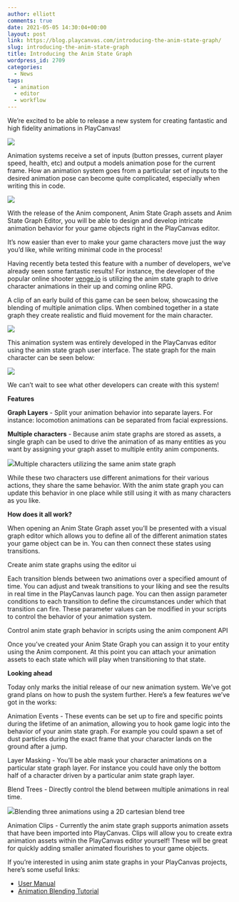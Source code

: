 ```yaml
---
author: elliott
comments: true
date: 2021-05-05 14:30:04+00:00
layout: post
link: https://blog.playcanvas.com/introducing-the-anim-state-graph/
slug: introducing-the-anim-state-graph
title: Introducing the Anim State Graph
wordpress_id: 2709
categories:
  - News
tags:
  - animation
  - editor
  - workflow
---
```


We’re excited to be able to release a new system for creating fantastic and high fidelity animations in PlayCanvas!

[![](https://blog.playcanvas.com/wp-content/uploads/2021/05/animation-and-graph.gif)](https://blog.playcanvas.com/wp-content/uploads/2021/05/animation-and-graph.gif)

Animation systems receive a set of inputs (button presses, current player speed, health, etc) and output a models animation pose for the current frame. How an animation system goes from a particular set of inputs to the desired animation pose can become quite complicated, especially when writing this in code.

[![](https://blog.playcanvas.com/wp-content/uploads/2021/04/image-1024x289.png)](https://blog.playcanvas.com/wp-content/uploads/2021/04/image.png)

With the release of the Anim component, Anim State Graph assets and Anim State Graph Editor, you will be able to design and develop intricate animation behavior for your game objects right in the PlayCanvas editor.

It’s now easier than ever to make your game characters move just the way you’d like, while writing minimal code in the process!

Having recently beta tested this feature with a number of developers, we’ve already seen some fantastic results! For instance, the developer of the popular online shooter [venge.io](http://venge.io/) is utilizing the anim state graph to drive character animations in their up and coming online RPG.

A clip of an early build of this game can be seen below, showcasing the blending of multiple animation clips. When combined together in a state graph they create realistic and fluid movement for the main character.

![](https://lh4.googleusercontent.com/FXdAKpaNz01gYxGDvxK24myBGywGV6s_9a--zFPCSMapHzI6GjL4lOEzH9vDGKr9kEjVMvJbvmd8WNrnf9ysuBL-dfNQcf01fj1qPLS-V9r9tJ74hifj8I8KXOrj1r4hBW6ZzPjE)

This animation system was entirely developed in the PlayCanvas editor using the anim state graph user interface. The state graph for the main character can be seen below:

![](https://lh4.googleusercontent.com/EVTXoBSgvtwfeuBaXcGoSL7C8IkaaJip1Ncal-Q2czrSiGazesRpEi31uiedSNSaB-Lv4R2YGl-qYFfkMutzjPzEWGLhtmBmid4-qcXprLpz8cUHqysTsAwHwwaHKQappEJ8SckD)

We can’t wait to see what other developers can create with this system!

**Features**

**Graph Layers** - Split your animation behavior into separate layers. For instance: locomotion animations can be separated from facial expressions.

**Multiple characters** - Because anim state graphs are stored as assets, a single graph can be used to drive the animation of as many entities as you want by assigning your graph asset to multiple entity anim components.

![](https://lh5.googleusercontent.com/YTBSDXAQybmQELV3f0kl1pEWOUK294lvgWeppWipsdenBmcsjrtuepgSnJY2Zq3YOH5cr290eUzQI0V4wEvPft-f-usXAZ41aNpxPv_uzU4zQ-HqPWFdnTgZvVRdPm4Pi4GxMMUd)Multiple characters utilizing the same anim state graph

While these two characters use different animations for their various actions, they share the same behavior. With the anim state graph you can update this behavior in one place while still using it with as many characters as you like.

**How does it all work?**

When opening an Anim State Graph asset you’ll be presented with a visual graph editor which allows you to define all of the different animation states your game object can be in. You can then connect these states using transitions.

Create anim state graphs using the editor ui

Each transition blends between two animations over a specified amount of time. You can adjust and tweak transitions to your liking and see the results in real time in the PlayCanvas launch page. You can then assign parameter conditions to each transition to define the circumstances under which that transition can fire. These parameter values can be modified in your scripts to control the behavior of your animation system.

Control anim state graph behavior in scripts using the anim component API

Once you’ve created your Anim State Graph you can assign it to your entity using the Anim component. At this point you can attach your animation assets to each state which will play when transitioning to that state.

**Looking ahead**

Today only marks the initial release of our new animation system. We’ve got grand plans on how to push the system further. Here’s a few features we’ve got in the works:

Animation Events - These events can be set up to fire and specific points during the lifetime of an animation, allowing you to hook game logic into the behavior of your anim state graph. For example you could spawn a set of dust particles during the exact frame that your character lands on the ground after a jump.

Layer Masking - You’ll be able mask your character animations on a particular state graph layer. For instance you could have only the bottom half of a character driven by a particular anim state graph layer.

Blend Trees - Directly control the blend between multiple animations in real time.

![](https://lh6.googleusercontent.com/-a5iUAthN-KjC-AjXow-Nd9XfnLw7CmxgDB6X1o0SpEgdcbFgXKGwE5eFL2zUL6WlZENfuXVMQDaolN7koF6TIuYR2BhAo5jHg4ylUlMzs_mCHY7Alrs90cNKwOJ8DLPlXunnDcT)Blending three animations using a 2D cartesian blend tree

Animation Clips - Currently the anim state graph supports animation assets that have been imported into PlayCanvas. Clips will allow you to create extra animation assets within the PlayCanvas editor yourself! These will be great for quickly adding smaller animated flourishes to your game objects.

If you’re interested in using anim state graphs in your PlayCanvas projects, here’s some useful links:

- [User Manual](https://developer.playcanvas.com/en/user-manual/animation/)
- [Animation Blending Tutorial](https://developer.playcanvas.com/en/tutorials/anim-blending/)
